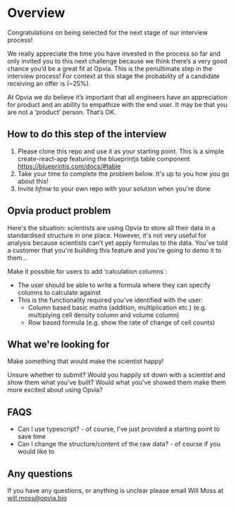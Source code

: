 # Overview

Congratulations on being selected for the next stage of our interview process! 

We really appreciate the time you have invested in the process so far and only invited you to this next challenge because we think there’s a very good chance you’d be a great fit at Opvia. This is the penultimate step in the interview process! For context at this stage the probability of a candidate receiving an offer is (~25%).

At Opvia we do believe it’s important that all engineers have an appreciation for product and an ability to empathize with the end user. It may be that you are not a ‘product’ person. That’s OK.

## How to do this step of the interview

1. Please clone this repo and use it as your starting point. This is a simple create-react-app featuring the blueprintjs table component https://blueprintjs.com/docs/#table
2. Take your time to complete the problem below. It's up to you how you go about this!
3. Invite *hfmw* to your own repo with your solution when you're done

## Opvia product problem

Here's the situation: scientists are using Opvia to store all their data in a standardised structure in one place. However, it's not very useful for analysis because scientists can't yet apply formulas to the data. You've told a customer that you're building this feature and you're going to demo it to them...

Make it possible for users to add ‘calculation columns`:
- The user should be able to write a formula where they can specify columns to calculate against
- This is the functionality required you've identified with the user:
  - Column based basic maths (addition, multiplication etc.) (e.g. multiplying cell density column and volume column)
  - Row based formula (e.g. show the rate of change of cell counts)

## What we're looking for

Make something that would make the scientist happy!

Unsure whether to submit? Would you happily sit down with a scientist and show them what you've built? Would what you've showed them make them more excited about using Opvia?

## FAQS
- Can I use typescript? - of course, I've just provided a starting point to save time
- Can I change the structure/content of the raw data? - of course if you would like to

## Any questions

If you have any questions, or anything is unclear please email Will Moss at will.moss@opvia.bio
